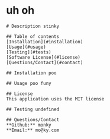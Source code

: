 # uh oh
    # Description stinky

    ## Table of contents
    [Installation](#installation)
    [Usage](#usage)
    [Testing](#tests)
    [Software License](#license)
    [Questions/Contact](#contact)

    ## Installation poo

    ## Usage poo funy

    ## License
    This application uses the MIT license

    ## Testing undefined

    ## Questions/Contact
    **Github:** monky
    **Email:** mo@ky.com

    
